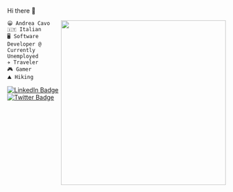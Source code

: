 Hi there 👋

<img align='right' src="https://github-readme-stats.vercel.app/api?username=calvaz&show_icons=true&theme=radical" width="380">

```
😀 Andrea Cavo
🇮🇹 Italian
🖥 Software Developer @ Currently Unemployed 
✈️ Traveler
🎮 Gamer
⛰️ Hiking
```

<div id="badges">
  <a href="https://www.linkedin.com/in/andrea-cavo/">
    <img src="https://img.shields.io/badge/LinkedIn-blue?style=for-the-badge&logo=linkedin&logoColor=white" alt="LinkedIn Badge"/>
  </a>
  <a href="https://twitter.com/calvazz">
    <img src="https://img.shields.io/badge/Twitter-blue?style=for-the-badge&logo=twitter&logoColor=white" alt="Twitter Badge"/>
  </a>
</div>
